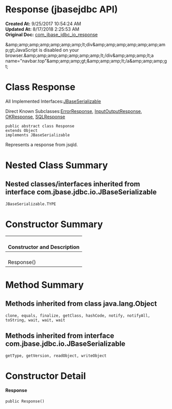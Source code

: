 # Response (jbasejdbc API)

**Created At:** 9/25/2017 10:54:24 AM  
**Updated At:** 8/17/2018 2:25:53 AM  
**Original Doc:** [com_jbase_jdbc_io_response](https://docs.jbase.com/39232-io/com_jbase_jdbc_io_response)  

<!--<br>    try {<br>        if (location.href.indexOf('is-external=true') == -1) {<br>            parent.document.title="Response (jbasejdbc   API)";<br>        }<br>    }<br>    catch(err) {<br>    }<br>//-->&amp;amp;amp;amp;amp;amp;amp;amp;lt;div&amp;amp;amp;amp;amp;amp;amp;amp;gt;JavaScript is disabled on your browser.&amp;amp;amp;amp;amp;amp;amp;amp;lt;/div&amp;amp;amp;amp;lt;a name="navbar.top"&amp;amp;amp;amp;gt;&amp;amp;amp;amp;lt;/a&amp;amp;amp;amp;gt;
# Class Response


All Implemented Interfaces:[JBaseSerializable](./../jbaseserializable-%28jbasejdbc-api%29 "interface in com.jbase.jdbc.io")

Direct Known Subclasses:[ErrorResponse](../../../../com/jbase/jdbc/io/Error/39232-io/com_jbase_jdbc_io_Response "class in com.jbase.jdbc.io"), [InputOutputResponse](../../../../com/jbase/jdbc/protocol/InputOutput/39232-io/com_jbase_jdbc_io_Response "class in com.jbase.jdbc.protocol"), [OKResponse](../../../../com/jbase/jdbc/io/OK/39232-io/com_jbase_jdbc_io_Response "class in com.jbase.jdbc.io"), [SQLResponse](../../../../com/jbase/jdbc/protocol/SQL/39232-io/com_jbase_jdbc_io_Response "class in com.jbase.jdbc.protocol")
```
public abstract class Response
extends Object
implements JBaseSerializable
```

Represents a response from jsqld.



# 

# 


# Nested Class Summary



## Nested classes/interfaces inherited from interface com.jbase.jdbc.io.JBaseSerializable
`JBaseSerializable.TYPE`

# 

# 


# Constructor Summary

| <br>Constructor and Description<br> |
| --- |
| <br>Response()<br> |




# 


# Method Summary



## Methods inherited from class java.lang.Object
`clone, equals, finalize, getClass, hashCode, notify, notifyAll, toString, wait, wait, wait`







## Methods inherited from interface com.jbase.jdbc.io.JBaseSerializable
`getType, getVersion, readObject, writeObject`

# 


# Constructor Detail

#### **Response**

```
public Response()
```




